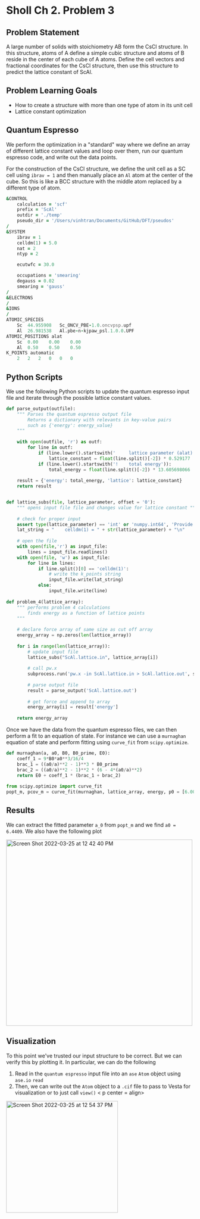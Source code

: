 # Sholl Ch 2. Problem 3

## Problem Statement 
A large number of solids with stoichiometry AB form the CsCl structure. In this structure, atoms of A define a simple cubic structure and atoms of B reside in the center of each cube of A atoms. Define the cell vectors
and fractional coordinates for the CsCl structure, then use this structure to predict the lattice constant of ScAl.

## Problem Learning Goals
 - How to create a structure with more than one type of atom in its unit cell 
 - Lattice constant optimization 

## Quantum Espresso 
We perform the optimization in a "standard" way where we define an array of different lattice constant values and loop over them, run our quantum espresso code, and write out the data points. 

For the construction of the CsCl structure, we define the unit cell as a SC cell using `ibrav = 1` and then manually place an `Al` atom at the center of the cube. So this is like a BCC structure with the middle atom replaced by a different type of atom. 

```fortran 
&CONTROL 
    calculation = 'scf' 
    prefix = 'ScAl' 
    outdir = './temp' 
    pseudo_dir = '/Users/vinhtran/Documents/GitHub/DFT/pseudos' 
/ 
&SYSTEM
    ibrav = 1 
    celldm(1) = 5.0 
    nat = 2 
    ntyp = 2 

    ecutwfc = 30.0 

    occupations = 'smearing' 
    degauss = 0.02
    smearing = 'gauss' 
/
&ELECTRONS 
/ 
&IONS
/
ATOMIC_SPECIES
    Sc  44.955908   Sc_ONCV_PBE-1.0.oncvpsp.upf
    Al  26.981538   Al.pbe-n-kjpaw_psl.1.0.0.UPF
ATOMIC_POSITIONS alat 
    Sc  0.00    0.00    0.00 
    Al  0.50    0.50    0.50 
K_POINTS automatic 
    2   2   2   0   0   0 

``` 

## Python Scripts
We use the following Python scripts to update the quantum espresso input file and iterate through the possible lattice constant values. 
```python
def parse_output(outfile):
    """ Parses the quantum espresso output file
        Returns a dictionary with relevants in key-value pairs
        such as {'energy': energy_value}
    """
    
    with open(outfile, 'r') as outf:
        for line in outf:
            if (line.lower().startswith('     lattice parameter (alat)')):
                lattice_constant = float(line.split()[-2]) * 0.529177
            if (line.lower().startswith('!    total energy')):
                total_energy = float(line.split()[-2]) * 13.605698066
    
    result = {'energy': total_energy, 'lattice': lattice_constant}
    return result


def lattice_subs(file, lattice_parameter, offset = '0'):
    """ opens input file file and changes value for lattice constant """
    
    # check for proper input 
    assert type(lattice_parameter) == 'int' or 'numpy.int64', 'Provide k-points input as int or numpy.int64' 
    lat_string = "    celldm(1) = " + str(lattice_parameter) + "\n"
    
    # open the file 
    with open(file,'r') as input_file:
        lines = input_file.readlines()
    with open(file, 'w') as input_file:
        for line in lines:
            if line.split()[0] == 'celldm(1)':
                # write the k_points string 
                input_file.write(lat_string)
            else:
                input_file.write(line)
                
def problem_4(lattice_array):
    """ performs problem 4 calculations 
        finds energy as a function of lattice points 
    """
    
    # declare force array of same size as cut off array 
    energy_array = np.zeros(len(lattice_array))
    
    for i in range(len(lattice_array)):
        # update input file 
        lattice_subs("ScAl.lattice.in", lattice_array[i])
        
        # call pw.x 
        subprocess.run('pw.x -in ScAl.lattice.in > ScAl.lattice.out', shell=True)
        
        # parse output file 
        result = parse_output('ScAl.lattice.out')
        
        # get force and append to array 
        energy_array[i] = result['energy']
        
    return energy_array
```
Once we have the data from the quantum espresso files, we can then perform a fit to an equation of state. For instance we can use a `murnaghan` equation of state and perform fitting using `curve_fit` from `scipy.optimize`. 

```python
def murnaghan(a, a0, B0, B0_prime, E0):
    coeff_1 = 9*B0*a0**3/16/4
    brac_1 = ((a0/a)**2 - 1)**3 * B0_prime 
    brac_2 = ((a0/a)**2 - 1)**2 * (6 - 4*(a0/a)**2)
    return E0 + coeff_1 * (brac_1 + brac_2)
  
from scipy.optimize import curve_fit
popt_m, pcov_m = curve_fit(murnaghan, lattice_array, energy, p0 = [6.00, 2.68, 4.10, -5.81340065e+03])
```

## Results 
We can extract the fitted parameter `a_0` from `popt_m` and we find `a0 = 6.4409`. We also have the following plot
<p center = align> 
<img width="500" alt="Screen Shot 2022-03-25 at 12 42 40 PM" src="https://user-images.githubusercontent.com/76876169/160190670-91187f73-b5d1-46cd-a931-c033b7f872e0.png">
</p> 

## Visualization 
To this point we've trusted our input structure to be correct. But we can verify this by plotting it. In particular, we can do the following
1. Read in the `quantum espresso` input file into an `ase` `Atom` object using `ase.io` `read` 
2. Then, we can write out the `Atom` object to a `.cif` file to pass to Vesta for visualization or to just call `view()` 
< p center = align> 
<img width="300" alt="Screen Shot 2022-03-25 at 12 54 37 PM" src="https://user-images.githubusercontent.com/76876169/160192600-2a68f0a4-4baa-418d-9ea4-fe979ca4b852.png">
</p> 

